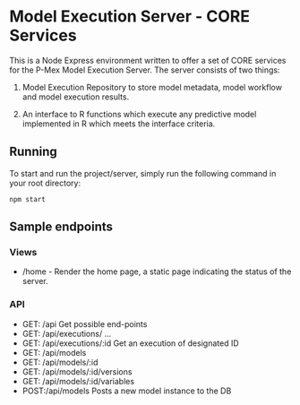 # Model Execution Server - CORE Services

This is a Node Express environment written to offer a set of CORE services for the P-Mex Model Execution Server.  The server consists of two things:

1) Model Execution Repository to store model metadata, model workflow and model execution results.

2) An interface to R functions which execute any predictive model implemented in R which meets the interface criteria.


## Running
To start and run the project/server, simply run the following command in your root directory:

```
npm start
```


## Sample endpoints

### Views
 - /home - Render the home page, a static page indicating the status of the server.

### API
 - GET: /api		     Get possible end-points
 - GET: /api/executions/ ...
 - GET: /api/executions/:id  Get an execution of designated ID
 - GET: /api/models
 - GET: /api/models/:id
 - GET: /api/models/:id/versions
 - GET: /api/models/:id/variables
 - POST:/api/models          Posts a new model instance to the DB